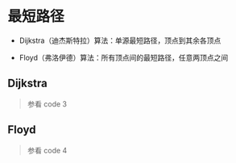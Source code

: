 # 最短路径

- Dijkstra（迪杰斯特拉）算法：单源最短路径，顶点到其余各顶点

- Floyd（弗洛伊德）算法：所有顶点间的最短路径，任意两顶点之间

## Dijkstra

> 参看 code 3

## Floyd

> 参看 code 4
